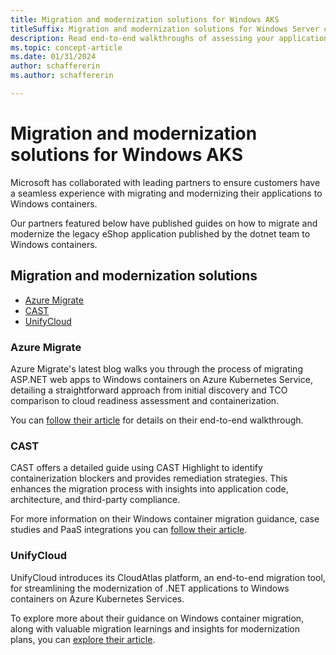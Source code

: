 ```yaml
---
title: Migration and modernization solutions for Windows AKS
titleSuffix: Migration and modernization solutions for Windows Server containers on AKS
description: Read end-to-end walkthroughs of assessing your applications to find containerization and PaaS blockers.
ms.topic: concept-article
ms.date: 01/31/2024
author: schaffererin
ms.author: schaffererin

---
```


# Migration and modernization solutions for Windows AKS 

Microsoft has collaborated with leading partners to ensure customers have a seamless experience with  migrating and modernizing their applications to Windows containers.  

Our partners featured below have published guides on how to migrate and modernize the legacy eShop application published by the dotnet team to Windows containers.  

## Migration and modernization solutions

- [Azure Migrate](#azure-migrate)
- [CAST](#cast)
- [UnifyCloud](#unifycloud)

### Azure Migrate 

Azure Migrate's latest blog walks you through the process of migrating ASP.NET web apps to Windows containers on Azure Kubernetes Service, detailing a straightforward approach from initial discovery and TCO comparison to cloud readiness assessment and containerization.  

You can [follow their article](https://techcommunity.microsoft.com/t5/containers/azure-migrate-modernizing-your-net-apps-to-windows-containers-on/ba-p/4037551) for details on their end-to-end walkthrough.  

### CAST

CAST offers a detailed guide using CAST Highlight to identify containerization blockers and provides remediation strategies. This enhances the migration process with insights into application code, architecture, and third-party compliance.  

For more information on their Windows container migration guidance, case studies and PaaS integrations you can [follow their article](https://techcommunity.microsoft.com/t5/containers/cast-modernizing-your-net-apps-to-windows-containers-on-azure/ba-p/4037740). 

### UnifyCloud

UnifyCloud introduces its CloudAtlas platform, an end-to-end migration tool, for streamlining the modernization of .NET applications to Windows containers on Azure Kubernetes Services.

To explore more about their guidance on Windows container migration, along with valuable migration learnings and insights for modernization plans, you can [explore their article](https://techcommunity.microsoft.com/t5/containers/unifycloud-modernizing-your-net-apps-to-windows-containers-on/ba-p/4037872). 
